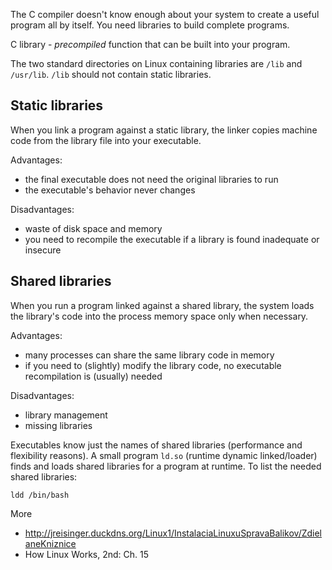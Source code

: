The C compiler doesn't know enough about your system to create a useful program
all by itself. You need libraries to build complete programs.

C library - *precompiled* function that can be built into your program.

The two standard directories on Linux containing libraries are `/lib` and
`/usr/lib`. `/lib` should not contain static libraries.

Static libraries
----------------

When you link a program against a static library, the linker copies machine
code from the library file into your executable.

Advantages:
* the final executable does not need the original libraries to run
* the executable's behavior never changes

Disadvantages:
* waste of disk space and memory
* you need to recompile the executable if a library is found inadequate or
    insecure

Shared libraries
----------------

When you run a program linked against a shared library, the system loads the
library's code into the process memory space only when necessary.

Advantages:
* many processes can share the same library code in memory
* if you need to (slightly) modify the library code, no executable 
    recompilation is (usually) needed 

Disadvantages:
* library management
* missing libraries

Executables know just the names of shared libraries (performance and
flexibility reasons). A small program `ld.so` (runtime dynamic linked/loader)
finds and loads shared libraries for a program at runtime. To list the needed
shared libraries:

    ldd /bin/bash

More
* http://jreisinger.duckdns.org/Linux1/InstalaciaLinuxuSpravaBalikov/ZdielaneKniznice
* How Linux Works, 2nd: Ch. 15
